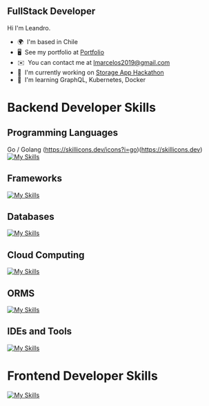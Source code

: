 FullStack Developer
--------------------------------------

Hi I'm Leandro.

*   🌍  I'm based in Chile
*   🖥️  See my portfolio at [Portfolio](https://leandro-marcelo.github.io/portfolio/)
*   ✉️  You can contact me at [lmarcelos2019@gmail.com](mailto:lmarcelos2019@gmail.com)
*   🚀  I'm currently working on [Storage App Hackathon](https://github.com/Leandro-Marcelo/storageAppHackathon)
*   🧠  I'm learning GraphQL, Kubernetes, Docker

# Backend Developer Skills

## Programming Languages
Go / Golang (https://skillicons.dev/icons?i=go)(https://skillicons.dev)
[![My Skills](https://skillicons.dev/icons?i=go,java,ts,javascript,nodejs&perline=4)](https://skillicons.dev)

## Frameworks
[![My Skills](https://skillicons.dev/icons?i=spring,express,nestjs&perline=3)](https://skillicons.dev)

## Databases
[![My Skills](https://skillicons.dev/icons?i=mysql,mongodb,postgres,redis&perline=5)](https://skillicons.dev)

## Cloud Computing
[![My Skills](https://skillicons.dev/icons?i=aws,gcp&perline=5)](https://skillicons.dev)

## ORMS
[![My Skills](https://skillicons.dev/icons?i=prisma,mongoose,apollo,hibernate&perline=5)](https://skillicons.dev)

## IDEs and Tools
[![My Skills](https://skillicons.dev/icons?i=kubernetes,docker,git,github,bash,maven&perline=3)](https://skillicons.dev)

# Frontend Developer Skills

[![My Skills](https://skillicons.dev/icons?i=figma,html,css,bootstrap,sass,angular,tailwind,styledcomponents,materialui,react,nextjs,redux&perline=4)](https://skillicons.dev)
